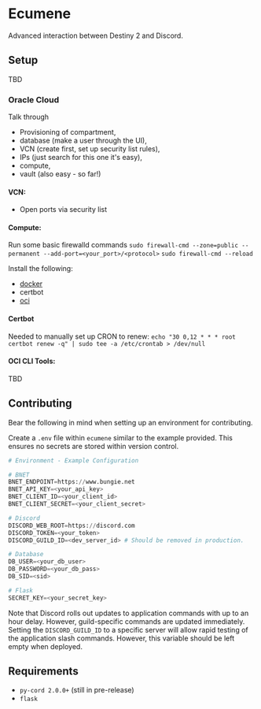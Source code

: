 # Ecumene
Advanced interaction between Destiny 2 and Discord.

## Setup
TBD

### Oracle Cloud
Talk through
 - Provisioning of compartment, 
 - database (make a user through the UI),
 - VCN (create first, set up security list rules), 
 - IPs (just search for this one it's easy), 
 - compute, 
 - vault (also easy - so far!)

#### VCN:
 - Open ports via security list

#### Compute:
Run some basic firewalld commands
 `sudo firewall-cmd --zone=public --permanent --add-port=<your_port>/<protocol>`
 `sudo firewall-cmd --reload`

Install the following:
 - [docker](https://docs.docker.com/engine/install/rhel/)
 - certbot
 - [oci](https://docs.oracle.com/en-us/iaas/Content/API/SDKDocs/cliinstall.htm)

#### Certbot
Needed to manually set up CRON to renew:
`echo "30 0,12 * * * root certbot renew -q" | sudo tee -a /etc/crontab > /dev/null`

#### OCI CLI Tools:
TBD

## Contributing
Bear the following in mind when setting up an environment for contributing.

Create a `.env` file within `ecumene` similar to the example provided. This ensures no secrets are stored within version control.

```python
# Environment - Example Configuration

# BNET
BNET_ENDPOINT=https://www.bungie.net
BNET_API_KEY=<your_api_key>
BNET_CLIENT_ID=<your_client_id>
BNET_CLIENT_SECRET=<your_client_secret>

# Discord
DISCORD_WEB_ROOT=https://discord.com
DISCORD_TOKEN=<your_token>
DISCORD_GUILD_ID=<dev_server_id> # Should be removed in production.

# Database
DB_USER=<your_db_user>
DB_PASSWORD=<your_db_pass>
DB_SID=<sid>

# Flask
SECRET_KEY=<your_secret_key>
```
Note that Discord rolls out updates to application commands with up to an hour delay. However, guild-specific commands are updated immediately. Setting the `DISCORD_GUILD_ID` to a specific server will allow rapid testing of the application slash commands. However, this variable should be left empty when deployed.

## Requirements
 - `py-cord 2.0.0+` (still in pre-release)
 - `flask`